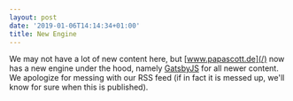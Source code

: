 ```yaml
---
layout: post
date: '2019-01-06T14:14:34+01:00'
title: New Engine
---
```


We may not have a lot of new content here, but [www.papascott.de](/) now has a new engine under the hood, namely
[GatsbyJS](https://www.gatsbyjs.com) for all newer content. We apologize for messing with our RSS feed (if in
fact it is messed up, we'll know for sure when this is published).
